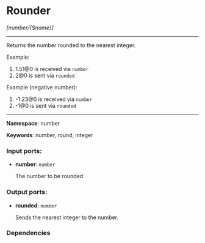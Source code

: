 # Rounder

_[number/{$name}]_

---

Returns the number rounded to the nearest integer.

Example:

1. 1.51@0 is received via `number`
2. 2@0 is sent via `rounded`

Example (negative number):

1. -1.23@0 is received via `number`
2. -1@0 is sent via `rounded`

---

__Namespace__: number

__Keywords__: number, round, integer

### Input ports:

* __number__: ` number `

    The number to be rounded.

### Output ports:

* __rounded__: ` number `

    Sends the nearest integer to the number.

### Dependencies




